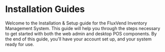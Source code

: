 # Installation Guides

Welcome to the Installation & Setup guide for the FluxVend Inventory Management System. This guide will help you through the steps necessary to get started with both the web admin and desktop POS components. By the end of this guide, you'll have your account set up, and your system ready for use.
